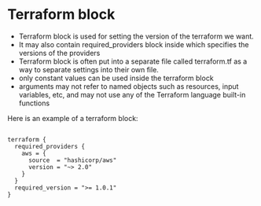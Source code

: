 # Terraform block 

- Terraform block is used for setting the version of the terraform we want. 
- It may also contain required_providers block inside which specifies the versions of the providers 
- Terraform block is often put into a separate file called terraform.tf as a way to separate settings into their own file.
- only constant values can be used inside the terraform block
- arguments may not refer to named objects such as resources, input variables, etc, and may not use any of the Terraform language built-in functions


Here is an example of a terraform block:

```

terraform {
  required_providers {
    aws = {
      source  = "hashicorp/aws"
      version = "~> 2.0"
    }
  }
  required_version = ">= 1.0.1"
}

```